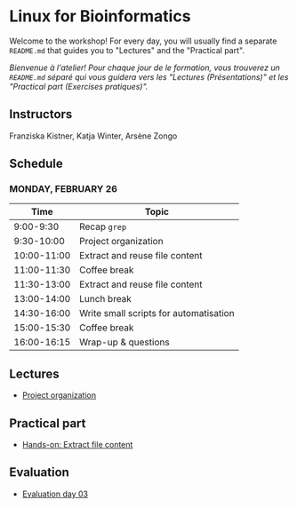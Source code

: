 # Linux for Bioinformatics

Welcome to the workshop! For every day, you will usually find a separate `README.md` that guides you to "Lectures" and the "Practical part".

_Bienvenue à l'atelier! Pour chaque jour de le formation, vous trouverez un `README.md` séparé qui vous guidera vers les "Lectures (Présentations)" et les "Practical part (Exercises pratiques)"._

## Instructors

 Franziska Kistner, Katja Winter, Arsène Zongo

## Schedule
### <a name="0"></a> MONDAY, FEBRUARY 26
| Time        | Topic |
| --          | --               |
| 9:00-9:30   | Recap `grep` |
| 9:30-10:00 | Project organization |
| 10:00-11:00 | Extract and reuse file content |
| 11:00-11:30 | Coffee break |
| 11:30-13:00 | Extract and reuse file content | 
| 13:00-14:00 | Lunch break |
| 14:30-16:00 | Write small scripts for automatisation |
| 15:00-15:30 | Coffee break |
| 16:00-16:15 | Wrap-up & questions |

## Lectures
* [Project organization](https://docs.google.com/presentation/d/1HdyqA9RwJVsRbapn-Md0e2PXXsxMkdDw8ufezOLSjzI/edit?usp=sharing)

## Practical part 
* [Hands-on: Extract file content](3.1_exercices_pratiques.md)

## Evaluation
* [Evaluation day 03](https://forms.gle/ry2q4x6a9SfMmptv5)
